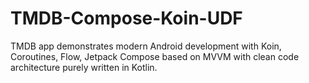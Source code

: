 # TMDB-Compose-Koin-UDF
 TMDB app demonstrates modern Android development with Koin, Coroutines, Flow, Jetpack Compose based on MVVM with clean code architecture purely written in Kotlin.
